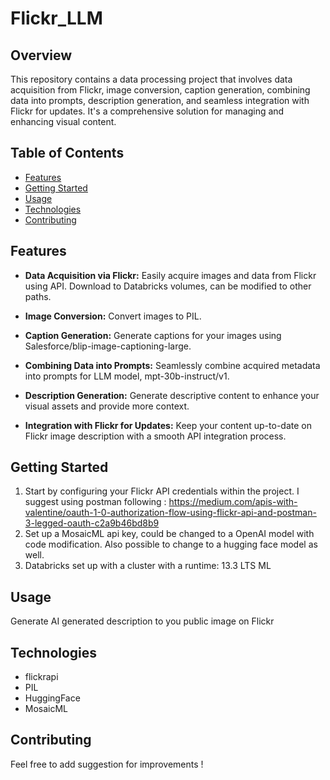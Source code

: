 # Flickr_LLM

## Overview

This repository contains a data processing project that involves data acquisition from Flickr, image conversion, caption generation, combining data into prompts, description generation, and seamless integration with Flickr for updates. It's a comprehensive solution for managing and enhancing visual content.

## Table of Contents

- [Features](#features)
- [Getting Started](#getting-started)
- [Usage](#usage)
- [Technologies](#technologies)
- [Contributing](#contributing)

## Features

- **Data Acquisition via Flickr:** Easily acquire images and data from Flickr using API. Download to Databricks volumes, can be modified to other paths.

- **Image Conversion:** Convert images to PIL.

- **Caption Generation:** Generate captions for your images using Salesforce/blip-image-captioning-large.

- **Combining Data into Prompts:** Seamlessly combine acquired metadata into prompts for LLM model, mpt-30b-instruct/v1.

- **Description Generation:** Generate descriptive content to enhance your visual assets and provide more context.

- **Integration with Flickr for Updates:** Keep your content up-to-date on Flickr image description with a smooth API integration process.

## Getting Started

1. Start by configuring your Flickr API credentials within the project. I suggest using postman following : https://medium.com/apis-with-valentine/oauth-1-0-authorization-flow-using-flickr-api-and-postman-3-legged-oauth-c2a9b46bd8b9
1. Set up a MosaicML api key, could be changed to a OpenAI model with code modification. Also possible to change to a hugging face model as well.
1. Databricks set up with a cluster with a runtime: 13.3 LTS ML

## Usage

Generate AI generated description to you public image on Flickr

## Technologies

- flickrapi
- PIL
- HuggingFace
- MosaicML

## Contributing

Feel free to add suggestion for improvements !
